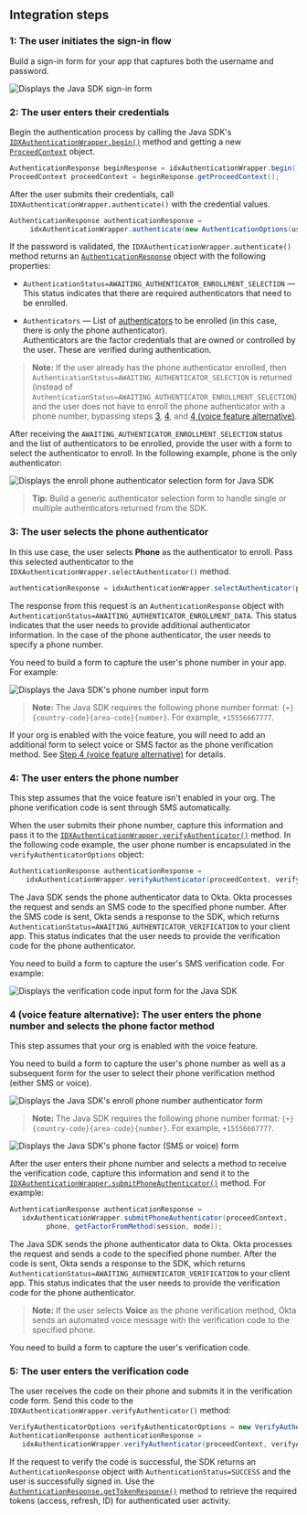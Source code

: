 ## Integration steps

### 1: The user initiates the sign-in flow

Build a sign-in form for your app that captures both the username and password.

<div class="common-image-format">

![Displays the Java SDK sign-in form](/img/oie-embedded-sdk/oie-embedded-sdk-use-case-simple-sign-on-screenshot-sign-in-java.png)

</div>

### 2: The user enters their credentials

Begin the authentication process by calling the Java SDK's [`IDXAuthenticationWrapper.begin()`](https://github.com/okta/okta-idx-java/blob/master/api/src/main/java/com/okta/idx/sdk/api/client/IDXAuthenticationWrapper.java#L603) method and getting a new [`ProceedContext`](https://github.com/okta/okta-idx-java/blob/master/api/src/main/java/com/okta/idx/sdk/api/client/ProceedContext.java) object.

```java
AuthenticationResponse beginResponse = idxAuthenticationWrapper.begin();
ProceedContext proceedContext = beginResponse.getProceedContext();
```

After the user submits their credentials, call `IDXAuthenticationWrapper.authenticate()` with the credential values.

```java
AuthenticationResponse authenticationResponse =
     idxAuthenticationWrapper.authenticate(new AuthenticationOptions(username, password.toCharArray()), proceedContext);
```

If the password is validated, the `IDXAuthenticationWrapper.authenticate()` method returns an [`AuthenticationResponse`](https://github.com/okta/okta-idx-java/blob/master/api/src/main/java/com/okta/idx/sdk/api/response/AuthenticationResponse.java) object with the following properties:

* `AuthenticationStatus=AWAITING_AUTHENTICATOR_ENROLLMENT_SELECTION` &mdash; This status indicates that there are required authenticators that need to be enrolled.

* `Authenticators` &mdash; List of [authenticators](https://github.com/okta/okta-idx-java/blob/master/api/src/main/java/com/okta/idx/sdk/api/client/Authenticator.java) to be enrolled (in this case, there is only the phone authenticator). <br>
    Authenticators are the factor credentials that are owned or controlled by the user. These are verified during authentication.

> **Note:** If the user already has the phone authenticator enrolled, then `AuthenticationStatus=AWAITING_AUTHENTICATOR_SELECTION` is returned (instead of `AuthenticationStatus=AWAITING_AUTHENTICATOR_ENROLLMENT_SELECTION`) and the user does not have to enroll the phone authenticator with a phone number, bypassing steps [3](#step-3-user-selects-phone-authenticator), [4](#step-4-user-enters-phone-number), and [4 (voice feature alternative)](#step-4-voice-feature-alternative-user-enters-phone-number-and-phone-factor-method).

After receiving the `AWAITING_AUTHENTICATOR_ENROLLMENT_SELECTION` status and the list of authenticators to be enrolled, provide the user with a form to select the authenticator to enroll. In the following example, phone is the only authenticator:

<div class="common-image-format">

![Displays the enroll phone authenticator selection form for Java SDK](/img/oie-embedded-sdk/oie-embedded-sdk-use-case-sign-in-pwd-phone-enroll-phone-java.png)

</div>

> **Tip:** Build a generic authenticator selection form to handle single or multiple authenticators returned from the SDK.

### 3: The user selects the phone authenticator

In this use case, the user selects **Phone** as the authenticator to enroll. Pass this selected authenticator to the `IDXAuthenticationWrapper.selectAuthenticator()` method.

```java
authenticationResponse = idxAuthenticationWrapper.selectAuthenticator(proceedContext, authenticator);
```

The response from this request is an `AuthenticationResponse` object with `AuthenticationStatus=AWAITING_AUTHENTICATOR_ENROLLMENT_DATA`. This status indicates that the user needs to provide additional authenticator information. In the case of the phone authenticator, the user needs to specify a phone number.

You need to build a form to capture the user's phone number in your app. For example:

<div class="common-image-format">

![Displays the Java SDK's phone number input form](/img/oie-embedded-sdk/oie-embedded-sdk-use-case-simple-sign-in-pwd-phone-numberscreen-java.png)

</div>

> **Note:** The Java SDK requires the following phone number format: `{+}{country-code}{area-code}{number}`. For example, `+15556667777`.

If your org is enabled with the voice feature, you will need to add an additional form to select voice or SMS factor as the phone verification method. See [Step 4 (voice feature alternative)](#step-4-voice-feature-alternative-user-enters-phone-number-and-phone-factor-method) for details.

### 4: The user enters the phone number

This step assumes that the voice feature isn't enabled in your org. The phone verification code is sent through SMS automatically.

When the user submits their phone number, capture this information and pass it to the [`IDXAuthenticationWrapper.verifyAuthenticator()`](https://github.com/okta/okta-idx-java/blob/master/api/src/main/java/com/okta/idx/sdk/api/client/IDXAuthenticationWrapper.java#L368) method. In the following code example, the user phone number is encapsulated in the `verifyAuthenticatorOptions` object:

```java
AuthenticationResponse authenticationResponse =
    idxAuthenticationWrapper.verifyAuthenticator(proceedContext, verifyAuthenticatorOptions);
```

The Java SDK sends the phone authenticator data to Okta. Okta processes the request and sends an SMS code to the specified phone number. After the SMS code is sent, Okta sends a response to the SDK, which returns `AuthenticationStatus=AWAITING_AUTHENTICATOR_VERIFICATION` to your client app. This status indicates that the user needs to provide the verification code for the phone authenticator.

You need to build a form to capture the user's SMS verification code. For example:

<div class="common-image-format">

![Displays the verification code input form for the Java SDK](/img/oie-embedded-sdk/oie-embedded-sdk-use-case-simple-sign-in-pwd-phone-verify-email-code-java.png)

</div>

### 4 (voice feature alternative): The user enters the phone number and selects the phone factor method

This step assumes that your org is enabled with the voice feature.

You need to build a form to capture the user's phone number as well as a subsequent form for the user to select their phone verification method (either SMS or voice).

<div class="common-image-format">

![Displays the Java SDK's enroll phone number authenticator form](/img/oie-embedded-sdk/oie-embedded-sdk-use-case-simple-self-serv-screen-verify-phone-num-java.png)

</div>

> **Note:** The Java SDK requires the following phone number format: `{+}{country-code}{area-code}{number}`. For example, `+15556667777`.

<div class="common-image-format">

![Displays the Java SDK's phone factor (SMS or voice) form](/img/oie-embedded-sdk/oie-embedded-sdk-use-case-simple-self-serv-screen-verify-phone-mode-java.png)

</div>

After the user enters their phone number and selects a method to receive the verification code, capture this information and send it to the [`IDXAuthenticationWrapper.submitPhoneAuthenticator()`](https://github.com/okta/okta-idx-java/blob/master/api/src/main/java/com/okta/idx/sdk/api/client/IDXAuthenticationWrapper.java#L398) method. For example:

```java
AuthenticationResponse authenticationResponse =
   idxAuthenticationWrapper.submitPhoneAuthenticator(proceedContext,
         phone, getFactorFromMethod(session, mode));
```

The Java SDK sends the phone authenticator data to Okta. Okta processes the request and sends a code to the specified phone number. After the code is sent, Okta sends a response to the SDK, which returns `AuthenticationStatus=AWAITING_AUTHENTICATOR_VERIFICATION` to your client app. This status indicates that the user needs to provide the verification code for the phone authenticator.

> **Note:** If the user selects **Voice** as the phone verification method, Okta sends an automated voice message with the verification code to the specified phone.

You need to build a form to capture the user's verification code.

### 5: The user enters the verification code

The user receives the code on their phone and submits it in the verification code form. Send this code to the `IDXAuthenticationWrapper.verifyAuthenticator()` method:

```java
VerifyAuthenticatorOptions verifyAuthenticatorOptions = new VerifyAuthenticatorOptions(code);
AuthenticationResponse authenticationResponse =
   idxAuthenticationWrapper.verifyAuthenticator(proceedContext, verifyAuthenticatorOptions);
```

If the request to verify the code is successful, the SDK returns an `AuthenticationResponse` object with `AuthenticationStatus=SUCCESS` and the user is successfully signed in. Use the [`AuthenticationResponse.getTokenResponse()`](https://github.com/okta/okta-idx-java/blob/master/api/src/main/java/com/okta/idx/sdk/api/response/AuthenticationResponse.java#L43) method to retrieve the required tokens (access, refresh, ID) for authenticated user activity.
